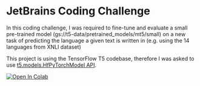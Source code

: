 # JetBrains Coding Challenge

In this coding challenge, I was required to fine-tune and evaluate a small pre-trained model (gs://t5-data/pretrained_models/mt5/small) on a new task of predicting the language a given text is written in (e.g. using the 14 languages from XNLI dataset)

This project is using the TensorFlow T5 codebase, therefore I was asked to use [t5.models.HfPyTorchModel API](https://github.com/google-research/text-to-text-transfer-transformer/blob/a08f0d1c4a7caa6495aec90ce769a29787c3c87c/t5/models/hf_model.py#L38).


<a href="https://colab.research.google.com/github/google-research/text-to-text-transfer-transformer/blob/main/notebooks/t5-trivia.ipynb" target="_parent"><img src="https://colab.research.google.com/assets/colab-badge.svg" alt="Open In Colab"/></a>
